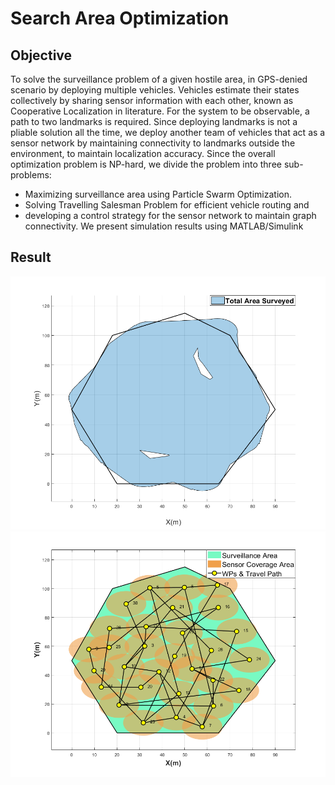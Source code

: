 # Search Area Optimization

## Objective
To solve the surveillance problem of a given hostile area, in GPS-denied scenario by deploying multiple vehicles. Vehicles estimate their states collectively by sharing
sensor information with each other, known as Cooperative Localization in literature. For the system to be observable, a path to two landmarks is required. Since deploying landmarks is not a pliable solution all the time, we deploy another team of vehicles that act as a sensor network by maintaining connectivity to landmarks outside the environment, to maintain localization accuracy. Since the overall optimization problem is NP-hard, we divide the problem into three sub-problems: 
- Maximizing surveillance area using Particle Swarm Optimization. 
- Solving Travelling Salesman Problem for efficient vehicle routing and
- developing a control strategy for the sensor network to maintain graph connectivity. We present simulation results using MATLAB/Simulink

## Result

![Image](images/TotalAreaCoverage2.png)
![Image](images/Traj1.png)
